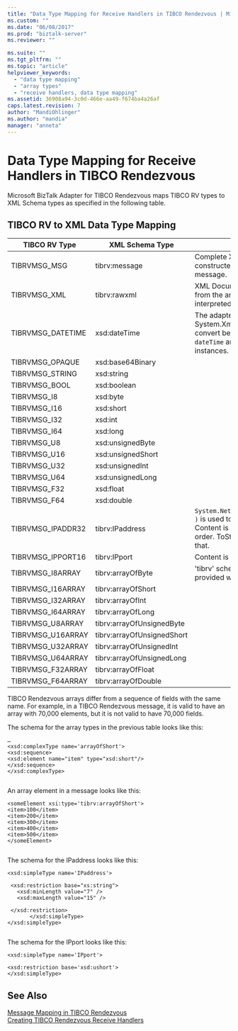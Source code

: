 ```yaml
---
title: "Data Type Mapping for Receive Handlers in TIBCO Rendezvous | Microsoft Docs"
ms.custom: ""
ms.date: "06/08/2017"
ms.prod: "biztalk-server"
ms.reviewer: ""

ms.suite: ""
ms.tgt_pltfrm: ""
ms.topic: "article"
helpviewer_keywords: 
  - "data type mapping"
  - "array types"
  - "receive handlers, data type mapping"
ms.assetid: 36908a94-3c0d-466e-aa49-f674ba4a26af
caps.latest.revision: 7
author: "MandiOhlinger"
ms.author: "mandia"
manager: "anneta"
---
```

# Data Type Mapping for Receive Handlers in TIBCO Rendezvous
Microsoft BizTalk Adapter for TIBCO Rendezvous maps TIBCO RV types to XML Schema types as specified in the following table.  
  
## TIBCO RV to XML Data Type Mapping  
  
|TIBCO RV Type|XML Schema Type|Comments|  
|-------------------|---------------------|--------------|  
|TIBRVMSG_MSG|tibrv:message|Complete XML document constructed from entire message.|  
|TIBRVMSG_XML|tibrv:rawxml|XML Document constructed from the array of bytes (not interpreted by the adapter).|  
|TIBRVMSG_DATETIME|xsd:dateTime|The adapter uses the System.Xml.XmlConvert class to convert between XML Schema `dateTime` and `System.DateTime` instances.|  
|TIBRVMSG_OPAQUE|xsd:base64Binary||  
|TIBRVMSG_STRING|xsd:string||  
|TIBRVMSG_BOOL|xsd:boolean||  
|TIBRVMSG_I8|xsd:byte||  
|TIBRVMSG_I16|xsd:short||  
|TIBRVMSG_I32|xsd:int||  
|TIBRVMSG_I64|xsd:long||  
|TIBRVMSG_U8|xsd:unsignedByte||  
|TIBRVMSG_U16|xsd:unsignedShort||  
|TIBRVMSG_U32|xsd:unsignedInt||  
|TIBRVMSG_U64|xsd:unsignedLong||  
|TIBRVMSG_F32|xsd:float||  
|TIBRVMSG_F64|xsd:double||  
|TIBRVMSG_IPADDR32|tibrv:IPaddress|`System.Net.IPAddress.ToString( )` is used to generate the output. Content is in network byte order. ToString() takes care of that.|  
|TIBRVMSG_IPPORT16|tibrv:IPport|Content is in network byte order|  
|TIBRVMSG_I8ARRAY|tibrv:arrayOfByte|'tibrv' schema namespace is provided with the adapter.|  
|TIBRVMSG_I16ARRAY|tibrv:arrayOfShort||  
|TIBRVMSG_I32ARRAY|tibrv:arrayOfInt||  
|TIBRVMSG_I64ARRAY|tibrv:arrayOfLong||  
|TIBRVMSG_U8ARRAY|tibrv:arrayOfUnsignedByte||  
|TIBRVMSG_U16ARRAY|tibrv:arrayOfUnsignedShort||  
|TIBRVMSG_U32ARRAY|tibrv:arrayOfUnsignedInt||  
|TIBRVMSG_U64ARRAY|tibrv:arrayOfUnsignedLong||  
|TIBRVMSG_F32ARRAY|tibrv:arrayOfFloat||  
|TIBRVMSG_F64ARRAY|tibrv:arrayOfDouble||  
  
 TIBCO Rendezvous arrays differ from a sequence of fields with the same name. For example, in a TIBCO Rendezvous message, it is valid to have an array with 70,000 elements, but it is not valid to have 70,000 fields.  
  
 The schema for the array types in the previous table looks like this:  
  
```  
…  
<xsd:complexType name='arrayOfShort'>  
<xsd:sequence>  
<xsd:element name="item" type="xsd:short"/>  
</xsd:sequence>  
</xsd:complexType>  
  
```  
  
 An array element in a message looks like this:  
  
```  
<someElement xsi:type='tibrv:arrayOfShort'>  
<item>100</item>  
<item>200</item>  
<item>300</item>  
<item>400</item>  
<item>500</item>  
</someElement>  
  
```  
  
 The schema for the IPaddress looks like this:  
  
```  
<xsd:simpleType name='IPaddress'>  
  
 <xsd:restriction base="xs:string">  
   <xsd:minLength value="7" />  
   <xsd:maxLength value="15" />  
  
 </xsd:restriction>  
       </xsd:simpleType>   
</xsd:simpleType>  
  
```  
  
 The schema for the IPport looks like this:  
  
```  
<xsd:simpleType name='IPport'>  
  
<xsd:restriction base='xsd:ushort'>  
</xsd:simpleType>  
```  
  
## See Also  
 [Message Mapping in TIBCO Rendezvous](../core/message-mapping-in-tibco-rendezvous.md)   
 [Creating TIBCO Rendezvous Receive Handlers](../core/creating-tibco-rendezvous-receive-handlers.md)